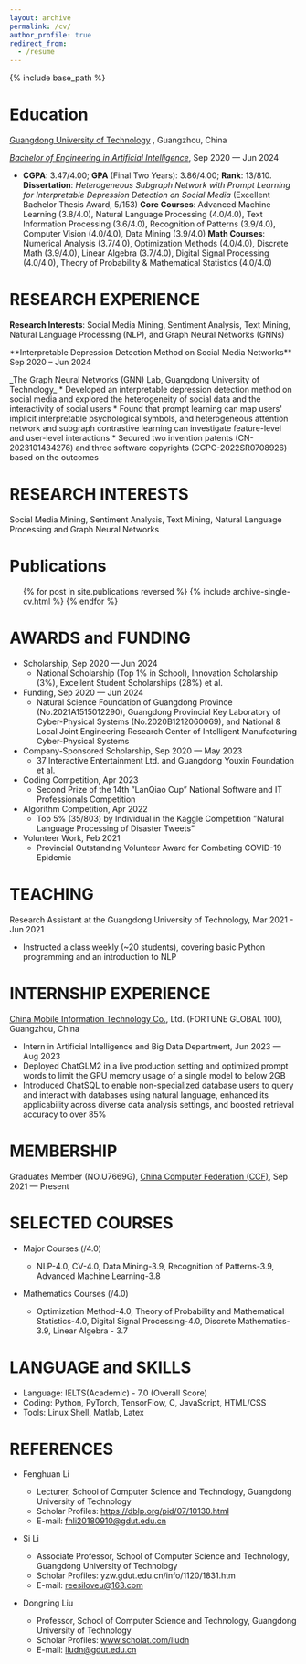 ```yaml
---
layout: archive
permalink: /cv/
author_profile: true
redirect_from:
  - /resume
---
```


{% include base_path %}

Education
======
[Guangdong University of Technology](https://english.gdut.edu.cn/) , Guangzhou, China

[_Bachelor of Engineering in Artificial Intelligence_](https://www.usnews.com/education/best-global-universities/guangdong-university-of-technology-529270), Sep 2020 — Jun 2024

* **CGPA**: 3.47/4.00; **GPA** (Final Two Years): 3.86/4.00; **Rank**: 13/810.
**Dissertation**: _Heterogeneous Subgraph Network with Prompt Learning for Interpretable Depression Detection on Social Media_ (Excellent Bachelor Thesis Award, 5/153)
**Core Courses**: Advanced Machine Learning (3.8/4.0), Natural Language Processing (4.0/4.0), Text Information Processing (3.6/4.0), Recognition of Patterns (3.9/4.0), Computer Vision (4.0/4.0), Data Mining (3.9/4.0)
**Math Courses**: Numerical Analysis (3.7/4.0), Optimization Methods (4.0/4.0), Discrete Math (3.9/4.0), Linear Algebra (3.7/4.0), Digital Signal Processing (4.0/4.0), Theory of Probability & Mathematical Statistics (4.0/4.0)

RESEARCH EXPERIENCE
======
**Research Interests**: Social Media Mining, Sentiment Analysis, Text Mining, Natural Language Processing (NLP), and Graph Neural Networks (GNNs)

<p>**Interpretable Depression Detection Method on Social Media Networks**  Sep 2020 – Jun 2024</p>
_The Graph Neural Networks (GNN) Lab, Guangdong University of Technology_
* Developed an interpretable depression detection method on social media and explored the heterogeneity of social data and the interactivity of social users
* Found that prompt learning can map users' implicit interpretable psychological symbols, and heterogeneous attention network and subgraph contrastive learning can investigate feature-level and user-level interactions
* Secured two invention patents (CN-2023101434276) and three software copyrights (CCPC-2022SR0708926) based on the outcomes

RESEARCH INTERESTS
======
Social Media Mining, Sentiment Analysis, Text Mining, Natural Language Processing and Graph Neural Networks

Publications
======
  <ul>{% for post in site.publications reversed %}
    {% include archive-single-cv.html %}
  {% endfor %}</ul>



AWARDS and FUNDING
======
* Scholarship, Sep 2020 — Jun 2024
  * National Scholarship (Top 1% in School), Innovation Scholarship (3%), Excellent Student Scholarships (28%) et al.
* Funding, Sep 2020 — Jun 2024
  * Natural Science Foundation of Guangdong Province (No.2021A1515012290), Guangdong Provincial Key Laboratory of Cyber-Physical Systems (No.2020B1212060069), and National & Local Joint Engineering Research Center of Intelligent Manufacturing Cyber-Physical Systems
* Company-Sponsored Scholarship, Sep 2020 — May 2023
  * 37 Interactive Entertainment Ltd. and Guangdong Youxin Foundation et al.
* Coding Competition, Apr 2023
  * Second Prize of the 14th ”LanQiao Cup” National Software and IT Professionals Competition
* Algorithm Competition, Apr 2022
  * Top 5% (35/803) by Individual in the Kaggle Competition ”Natural Language Processing of Disaster Tweets”
* Volunteer Work, Feb 2021
  * Provincial Outstanding Volunteer Award for Combating COVID-19 Epidemic

TEACHING
======
Research Assistant at the Guangdong University of Technology, Mar 2021 - Jun 2021
* Instructed a class weekly (~20 students), covering basic Python programming and an introduction to NLP

INTERNSHIP EXPERIENCE
======
[China Mobile Information Technology Co.](https://www.cmi.chinamobile.com/en), Ltd. (FORTUNE GLOBAL 100), Guangzhou, China
* Intern in Artificial Intelligence and Big Data Department, Jun 2023 — Aug 2023
* Deployed ChatGLM2 in a live production setting and optimized prompt words to limit the GPU memory usage of a single model to below 2GB
* Introduced ChatSQL to enable non-specialized database users to query and interact with databases using natural language, enhanced its applicability across diverse data analysis settings, and boosted retrieval accuracy to over 85%

MEMBERSHIP
======
Graduates Member (NO.U7669G), [China Computer Federation (CCF)](https://www.ccf.org.cn/en/), Sep 2021 — Present
  
SELECTED COURSES
======
* Major Courses (/4.0)
  * NLP-4.0, CV-4.0, Data Mining-3.9, Recognition of Patterns-3.9, Advanced Machine Learning-3.8

* Mathematics Courses (/4.0)
  * Optimization Method-4.0, Theory of Probability and Mathematical Statistics-4.0, Digital Signal Processing-4.0, Discrete Mathematics-3.9, Linear Algebra - 3.7

LANGUAGE and SKILLS
======
* Language: IELTS(Academic) - 7.0 (Overall Score)
* Coding: Python, PyTorch, TensorFlow, C, JavaScript, HTML/CSS
* Tools: Linux Shell, Matlab, Latex

REFERENCES
======
* Fenghuan Li
  * Lecturer, School of Computer Science and Technology, Guangdong University of Technology
  * Scholar Profiles: https://dblp.org/pid/07/10130.html
  * E-mail: fhli20180910@gdut.edu.cn
 
* Si Li
  * Associate Professor, School of Computer Science and Technology, Guangdong University of Technology
  * Scholar Profiles: yzw.gdut.edu.cn/info/1120/1831.htm
  * E-mail: reesiloveu@163.com
  
* Dongning Liu
  * Professor, School of Computer Science and Technology, Guangdong University of Technology
  * Scholar Profiles: www.scholat.com/liudn
  * E-mail: liudn@gdut.edu.cn
